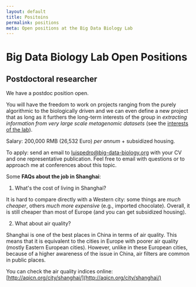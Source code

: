 ```yaml
---
layout: default
title: Positoins
permalink: positions
meta: Open positions at the Big Data Biology Lab
---
```

# Big Data Biology Lab Open Positions

## Postdoctoral researcher

We have a postdoc position open.

You will have the freedom to work on projects ranging from the purely
algorithmic to the biologically driven and we can even define a new project
that as long as it furthers the long-term interests of the group in _extracting
information from very large scale metagenomic datasets_ (see the [interests of
the lab](interests.html)).

Salary: 200,000 RMB (26,532 Euro) _per annum_ + subsidized housing.

To apply: send an email to luispedro@big-data-biology.org with your CV and one
representative publication. Feel free to email with questions or to approach me
at conferences about this topic.

Some **FAQs about the job in Shanghai**:

1. What's the cost of living in Shanghai?

It is hard to compare directly with a Western city: some things are _much
cheaper_, others _much more expensive_ (e.g., imported chocolate). Overall, it
is still cheaper than most of Europe (and you can get subsidized housing).

2. What about air quality?

Shanghai is one of the best places in China in terms of air quality. This means
that it is equivalent to the cities in Europe with poorer air quality (mostly
Eastern European cities). However, unlike in these European cities, because of
a higher awareness of the issue in China, air filters are common in public
places.

You can check the air quality indices online:
[http://aqicn.org/city/shanghai/](http://aqicn.org/city/shanghai/)

